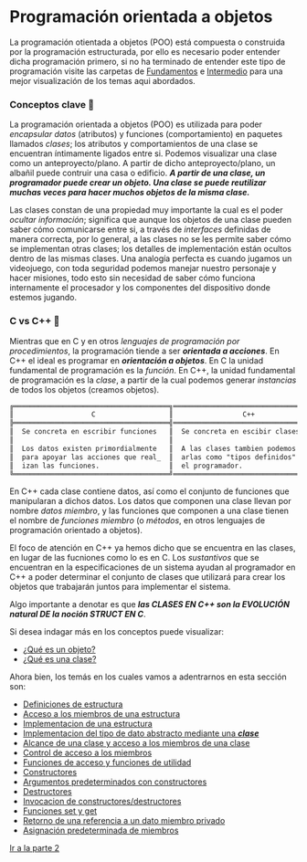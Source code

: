 # Programación orientada a objetos
La programación otientada a objetos (POO) está compuesta o construida por la programación estructurada, por ello es
necesario poder entender dicha programación primero, si no ha terminado de entender este tipo de programación visite las
carpetas de <a href="../01 - Fundamentos">Fundamentos</a> e <a href="../02 - Intermedio">Intermedio</a> para una mejor 
visualización de los temas aqui abordados.

### Conceptos clave     :memo:
La programación orientada a objetos (POO) es utilizada para poder <i>encapsular datos</i> (atributos) y funciones
(comportamiento) en paquetes llamados <i>clases</i>; los atributos y comportamientos de una clase se encuentran íntimamente
ligados entre si. Podemos visualizar una clase como un anteproyecto/plano. A partir de dicho anteproyecto/plano, un albañil
puede contruir una casa o edificio. <b><i>A partir de una clase, un programador puede crear un objeto. Una clase se puede reutilizar
muchas veces para hacer muchos objetos de la misma clase.</i></b>

Las clases constan de una propiedad muy importante la cual es el poder <i>ocultar información</i>; significa que aunque los objetos
de una clase pueden saber cómo comunicarse entre si, a través de <i>interfaces</i> definidas de manera correcta, por lo general, a las
clases no se les permite saber cómo se implementan otras clases; los detalles de implementación están ocultos dentro de las mismas clases.
Una analogía perfecta es cuando jugamos un videojuego, con toda seguridad podemos manejar nuestro personaje y hacer misiones, todo esto
sin necesidad de saber cómo funciona internamente el procesador y los componentes del dispositivo donde estemos jugando.

### C vs C++    :boxing_glove:
Mientras que en C y en otros <i>lenguajes de programación por procedimientos</i>, la programación tiende a ser <b><i>orientada a acciones</i></b>.
En C++ el ideal es programar en <b><i>orientación a objetos</i></b>. En C la unidad fundamental de programación es la <i>función</i>. En C++, la
unidad fundamental de programación es la <i>clase</i>, a partir de la cual podemos generar <i>instancias</i> de todos los objetos (creamos objetos).
```txt
╔══════════════════════════════════════╗══════════════════════════════════════╗
║                   C                  ║                 C++                  ║
╠══════════════════════════════════════╣══════════════════════════════════════╣
║  Se concreta en escribir funciones   ║  Se concreta en escibir clases       ║
║                                      ║                                      ║
║  Los datos existen primordialmente   ║  A las clases tambien podemos llam_  ║
║  para apoyar las acciones que real_  ║  arlas como "tipos definidos" por    ║
║  izan las funciones.                 ║  el programador.                     ║
╚══════════════════════════════════════╝══════════════════════════════════════╝
```
En C++ cada clase contiene datos, así como el conjunto de funciones que manipularan a dichos datos. Los datos que componen una clase llevan por
nombre <i>datos miembro</i>, y las funciones que componen a una clase tienen el nombre de <i>funciones miembro</i> (o <i>métodos</i>, en otros
lenguajes de programación orientado a objetos).

El foco de atención en C++ ya hemos dicho que se encuentra en las clases, en lugar de las fucniones como lo es en C. Los <i>sustantivos</i> que
se encuentran en la especificaciones de un sistema ayudan al programador en C++ a poder determinar el conjunto de clases que utilizará para crear
los objetos que trabajarán juntos para implementar el sistema.

Algo importante a denotar es que <b><i>las CLASES EN C++ son la EVOLUCIÓN natural DE la noción STRUCT EN C</i></b>.

Si desea indagar más en los conceptos puede visualizar:
<ul>
    <li><a href="../04 - POO/04 - 00 - 1- Objeto.md">¿Qué es un objeto?</a></li>
    <li><a href="../04 - POO/04 - 02 - 2 - Clase.md">¿Qué es una clase?</a></li>
</ul>

Ahora bien, los temás en los cuales vamos a adentrarnos en esta sección son:
<ul>
    <li><a href="../04 - POO/04 - 01 - Definiciones de estructura/04 - 01 - Definiciones de estructura.md">Definiciones de estructura</a></li>
    <li><a href="#">Acceso a los miembros de una estructura</a></li>
    <li><a href="#">Implementacion de una estructura</a></li>
    <li><a href="#">Implementacion del tipo de dato abstracto mediante una <b><i>clase</i></b></a></li>
    <li><a href="#">Alcance de una clase y acceso a los miembros de una clase</a></li>
    <li><a href="#">Control de acceso a los miembros</a></li>
    <li><a href="#">Funciones de acceso y funciones de utilidad</a></li>
    <li><a href="#">Constructores</a></li>
    <li><a href="#">Argumentos predeterminados con constructores</a></li>
    <li><a href="#">Destructores</a></li>
    <li><a href="#">Invocacion de constructores/destructores</a></li>
    <li><a href="#">Funciones set y get</a></li>
    <li><a href="#">Retorno de una referencia a un dato miembro privado</a></li>
    <li><a href="#">Asignación predeterminada de miembros</a></li>
</ul>

<a href="#">Ir a la parte 2</a>
